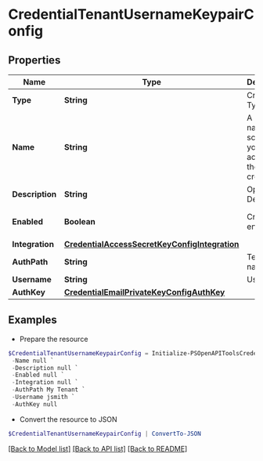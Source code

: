 # CredentialTenantUsernameKeypairConfig
## Properties

Name | Type | Description | Notes
------------ | ------------- | ------------- | -------------
**Type** | **String** | Credential Type Code | 
**Name** | **String** | A unique name scoped to your account for the credential | 
**Description** | **String** | Optional Description | [optional] 
**Enabled** | **Boolean** | Credential enabled | [optional] [default to $true]
**Integration** | [**CredentialAccessSecretKeyConfigIntegration**](CredentialAccessSecretKeyConfigIntegration.md) |  | [optional] 
**AuthPath** | **String** | Tenant name | 
**Username** | **String** | Username | 
**AuthKey** | [**CredentialEmailPrivateKeyConfigAuthKey**](CredentialEmailPrivateKeyConfigAuthKey.md) |  | 

## Examples

- Prepare the resource
```powershell
$CredentialTenantUsernameKeypairConfig = Initialize-PSOpenAPIToolsCredentialTenantUsernameKeypairConfig  -Type null `
 -Name null `
 -Description null `
 -Enabled null `
 -Integration null `
 -AuthPath My Tenant `
 -Username jsmith `
 -AuthKey null
```

- Convert the resource to JSON
```powershell
$CredentialTenantUsernameKeypairConfig | ConvertTo-JSON
```

[[Back to Model list]](../README.md#documentation-for-models) [[Back to API list]](../README.md#documentation-for-api-endpoints) [[Back to README]](../README.md)

